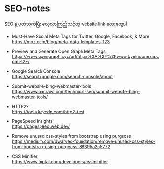 # SEO-notes
SEO နဲ့ ပတ်သက်ပြီး လေ့လာကြည့်သင့်တဲ့ website link လေးတွေပါ

- Must-Have Social Meta Tags for Twitter, Google, Facebook, & More <br/>
https://moz.com/blog/meta-data-templates-123

- Preview and Generate Open Graph Meta Tags <br/>
https://www.opengraph.xyz/url/https%3A%2F%2Fwww.byeindonesia.com%2F/

- Google Search Console <br/>
https://search.google.com/search-console/about

- Submit-website-bing-webmaster-tools <br/>
https://www.oncrawl.com/technical-seo/submit-website-bing-webmaster-tools/

- HTTP2? <br/>
https://tools.keycdn.com/http2-test

- PageSpeed Insights <br/>
https://pagespeed.web.dev/

- Remove unused css-styles from bootstrap using purgecss <br/>
https://medium.com/dwarves-foundation/remove-unused-css-styles-from-bootstrap-using-purgecss-88395a2c5772

- CSS Minifier <br/>
https://www.toptal.com/developers/cssminifier
